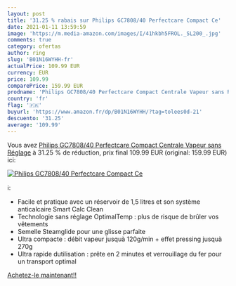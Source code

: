 ```yaml
---
layout: post
title: '31.25 % rabais sur Philips GC7808/40 Perfectcare Compact Ce'
date: 2021-01-11 13:59:59
image: 'https://m.media-amazon.com/images/I/41hkbh5FROL._SL200_.jpg'
comments: true
category: ofertas
author: ring
slug: 'B01N16WYHH-fr'
actualPrice: 109.99 EUR
currency: EUR
price: 109.99
comparePrice: 159.99 EUR
prodname: 'Philips GC7808/40 Perfectcare Compact Centrale Vapeur sans Réglage'
country: 'fr'
flag: '🇫🇷'
buyurl: 'https://www.amazon.fr/dp/B01N16WYHH/?tag=tolees0d-21'
descuento: '31.25'
average: '109.99'
---
```


Vous avez [Philips GC7808/40 Perfectcare Compact Centrale Vapeur sans Réglage](https://www.amazon.fr/dp/B01N16WYHH/?tag=tolees0d-21)  à  31.25 % de réduction, prix final  109.99 EUR (original: 159.99 EUR) ici:

[![Philips GC7808/40 Perfectcare Compact Ce](https://m.media-amazon.com/images/I/41hkbh5FROL._SL200_.jpg)](https://www.amazon.fr/dp/B01N16WYHH/?tag=tolees0d-21)

ℹ️:

- Facile et pratique avec un réservoir de 1,5 litres et son système anticalcaire Smart Calc Clean
- Technologie sans réglage OptimalTemp : plus de risque de brûler vos vêtements
- Semelle Steamglide pour une glisse parfaite
- Ultra compacte : débit vapeur jusquà 120g/min + effet pressing jusquà 270g
- Ultra rapide dutilisation : prête en 2 minutes et verrouillage du fer pour un transport optimal

[Achetez-le maintenant!!](https://www.amazon.fr/dp/B01N16WYHH/?tag=tolees0d-21)
